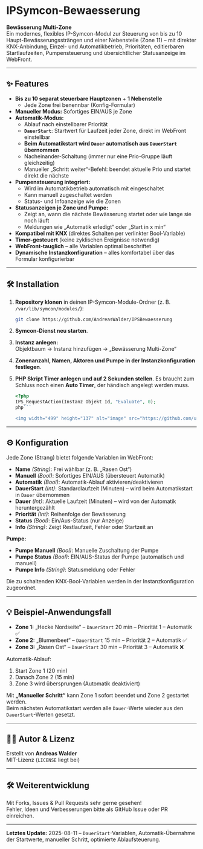 # IPSymcon-Bewaesserung

**Bewässerung Multi-Zone**  
Ein modernes, flexibles IP-Symcon-Modul zur Steuerung von bis zu 10 Haupt-Bewässerungssträngen und einer Nebenstelle (Zone 11) – mit direkter KNX-Anbindung, Einzel- und Automatikbetrieb, Prioritäten, editierbaren Startlaufzeiten, Pumpensteuerung und übersichtlicher Statusanzeige im WebFront.

---

## ✨ Features

- **Bis zu 10 separat steuerbare Hauptzonen** + **1 Nebenstelle**
    - Jede Zone frei benennbar (Konfig-Formular)
- **Manueller Modus:** Sofortiges EIN/AUS je Zone
- **Automatik-Modus:**  
    - Ablauf nach einstellbarer Priorität  
    - **`DauerStart`**: Startwert für Laufzeit jeder Zone, direkt im WebFront einstellbar  
    - **Beim Automatikstart wird `Dauer` automatisch aus `DauerStart` übernommen**  
    - Nacheinander-Schaltung (immer nur eine Prio-Gruppe läuft gleichzeitig)  
    - Manueller „Schritt weiter“-Befehl: beendet aktuelle Prio und startet direkt die nächste
- **Pumpensteuerung integriert:**
    - Wird im Automatikbetrieb automatisch mit eingeschaltet
    - Kann manuell zugeschaltet werden
    - Status- und Infoanzeige wie die Zonen
- **Statusanzeigen je Zone und Pumpe:**
    - Zeigt an, wann die nächste Bewässerung startet oder wie lange sie noch läuft
    - Meldungen wie „Automatik erledigt“ oder „Start in x min“
- **Kompatibel mit KNX** (direktes Schalten per verlinkter Bool-Variable)
- **Timer-gesteuert** (keine zyklischen Ereignisse notwendig)
- **WebFront-tauglich** – alle Variablen optimal beschriftet
- **Dynamische Instanzkonfiguration** – alles komfortabel über das Formular konfigurierbar

---

## 🛠️ Installation

1. **Repository klonen** in deinen IP-Symcon-Module-Ordner (z. B. `/var/lib/symcon/modules/`):

   ```bash
   git clone https://github.com/AndreasWalder/IPSBewaesserung
   ```

2. **Symcon-Dienst neu starten**.

3. **Instanz anlegen:**  
   Objektbaum → Instanz hinzufügen → „Bewässerung Multi-Zone“

4. **Zonenanzahl, Namen, Aktoren und Pumpe in der Instanzkonfiguration festlegen**.
   
5. **PHP Skript Timer anlegen und auf 2 Sekunden stellen**.
   Es braucht zum Schluss noch einen **Auto Timer**, der händisch angelegt werden muss.

    ```php
    <?php
    IPS_RequestAction(Instanz Objekt Id, "Evaluate", 0);
    php```
    
   <img width="499" height="137" alt="image" src="https://github.com/user-attachments/assets/9b257d9d-d3d5-4424-a931-1ad714f8366a" />
---

## ⚙️ Konfiguration

Jede Zone (Strang) bietet folgende Variablen im WebFront:

- **Name** *(String)*: Frei wählbar (z. B. „Rasen Ost“)
- **Manuell** *(Bool)*: Sofortiges EIN/AUS (übersteuert Automatik)
- **Automatik** *(Bool)*: Automatik-Ablauf aktivieren/deaktivieren
- **DauerStart** *(Int)*: Standardlaufzeit (Minuten) – wird beim Automatikstart in `Dauer` übernommen
- **Dauer** *(Int)*: Aktuelle Laufzeit (Minuten) – wird von der Automatik heruntergezählt
- **Priorität** *(Int)*: Reihenfolge der Bewässerung
- **Status** *(Bool)*: Ein/Aus-Status (nur Anzeige)
- **Info** *(String)*: Zeigt Restlaufzeit, Fehler oder Startzeit an

**Pumpe:**  
- **Pumpe Manuell** *(Bool)*: Manuelle Zuschaltung der Pumpe
- **Pumpe Status** *(Bool)*: EIN/AUS-Status der Pumpe (automatisch und manuell)
- **Pumpe Info** *(String)*: Statusmeldung oder Fehler

Die zu schaltenden KNX-Bool-Variablen werden in der Instanzkonfiguration zugeordnet.

---

## 💡 Beispiel-Anwendungsfall

- **Zone 1:** „Hecke Nordseite“ – `DauerStart` 20 min – Priorität 1 – Automatik ✅  
- **Zone 2:** „Blumenbeet“ – `DauerStart` 15 min – Priorität 2 – Automatik ✅  
- **Zone 3:** „Rasen Ost“ – `DauerStart` 30 min – Priorität 3 – Automatik ❌  

Automatik-Ablauf:
1. Start Zone 1 (20 min)  
2. Danach Zone 2 (15 min)  
3. Zone 3 wird übersprungen (Automatik deaktiviert)  

Mit **„Manueller Schritt“** kann Zone 1 sofort beendet und Zone 2 gestartet werden.  
Beim nächsten Automatikstart werden alle `Dauer`-Werte wieder aus den `DauerStart`-Werten gesetzt.

---

## 🧑‍💻 Autor & Lizenz

Erstellt von **Andreas Walder**  
MIT-Lizenz (`LICENSE` liegt bei)

---

## 🛠️ Weiterentwicklung

Mit Forks, Issues & Pull Requests sehr gerne gesehen!  
Fehler, Ideen und Verbesserungen bitte als GitHub Issue oder PR einreichen.

---

**Letztes Update:** 2025-08-11 – `DauerStart`-Variablen, Automatik-Übernahme der Startwerte, manueller Schritt, optimierte Ablaufsteuerung.
